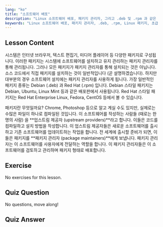 ```yaml
---
lang: "ko"
title: "소프트웨어 배포"
description: "Linux 소프트웨어 배포, 패키지 관리자, 그리고 .deb 및 .rpm 과 같은 패키지 유형에 대해 알아보세요. Linux 시스템에서 소프트웨어가 어떻게 관리되는지 이해합니다."
keywords: "Linux 소프트웨어 배포, 패키지 관리자, .deb, .rpm, Linux 패키지, 초급 Linux, Linux 튜토리얼, 소프트웨어 설치"
---
```


## Lesson Content

시스템은 인터넷 브라우저, 텍스트 편집기, 미디어 플레이어 등 다양한 패키지로 구성됩니다. 이러한 패키지는 시스템에 소프트웨어를 설치하고 유지 관리하는 패키지 관리자를 통해 관리됩니다. 그러나 모든 패키지가 패키지 관리자를 통해 설치되는 것은 아닙니다. 소스 코드에서 직접 패키지를 설치하는 것이 일반적입니다 (곧 설명하겠습니다). 하지만 대부분의 경우 소프트웨어 설치에는 패키지 관리자를 사용하게 됩니다. 가장 일반적인 패키지 종류는 Debian (.deb) 과 Red Hat (.rpm) 입니다. Debian 스타일 패키지는 Debian, Ubuntu, Linux Mint 등과 같은 배포판에서 사용됩니다. Red Hat 스타일 패키지는 Red Hat Enterprise Linux, Fedora, CentOS 등에서 볼 수 있습니다.

패키지란 무엇일까요? Chrome, Photoshop 등으로 알고 계실 수도 있지만, 실제로는 수많은 파일이 하나로 컴파일된 것입니다. 이 소프트웨어를 작성하는 사람들 (때로는 한 명의 사람) 을 **업스트림 제공자 (upstream providers)**라고 합니다. 이들은 코드를 컴파일하고 설치 방법을 작성합니다. 이 업스트림 제공자들은 새로운 소프트웨어를 출시하고 기존 소프트웨어를 업데이트하는 작업을 합니다. 전 세계에 출시할 준비가 되면, 이들은 패키지를 **패키지 관리자 (package maintainers)**에게 보냅니다. 패키지 관리자는 이 소프트웨어를 사용자에게 전달하는 역할을 합니다. 이 패키지 관리자들은 이 소프트웨어를 검토하고 관리하며 패키지 형태로 배포합니다.

## Exercise

No exercises for this lesson.

## Quiz Question

No questions, move along!

## Quiz Answer
